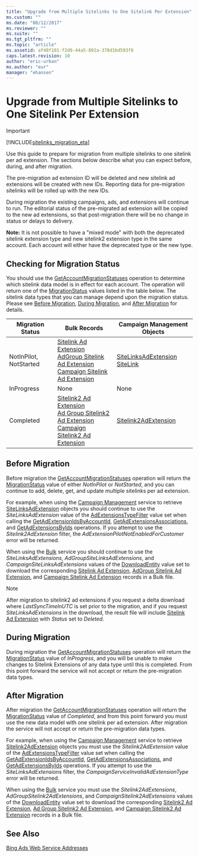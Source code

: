 ```yaml
---
title: "Upgrade from Multiple Sitelinks to One Sitelink Per Extension"
ms.custom: ""
ms.date: "08/12/2017"
ms.reviewer: ""
ms.suite: ""
ms.tgt_pltfrm: ""
ms.topic: "article"
ms.assetid: af48f101-f2d9-44a5-892a-378d1bd593f0
caps.latest.revision: 10
author: "eric-urban"
ms.author: "eur"
manager: "ehansen"
---
```

# Upgrade from Multiple Sitelinks to One Sitelink Per Extension
> [!IMPORTANT]
> [!INCLUDE[sitelinks_migration_eta](../../concepts/guides/includes/sitelinks-migration-eta.md)]

Use this guide to prepare for migration from multiple sitelinks to one sitelink per ad extension. The sections below describe what you can expect before, during, and after migration.

The pre-migration ad extension ID will be deleted and new sitelink ad extensions will be created with new IDs. Reporting data for pre-migration sitelinks will be rolled up with the new IDs.

During migration the existing campaigns, ads, and extensions will continue to run. The editorial status of the pre-migrated ad extension will be copied to the new ad extensions, so that post-migration there will be no change in status or delays to delivery.   

**Note:** It is not possible to have a "mixed mode" with both the deprecated sitelink extension type and new sitelink2 extension type in the same account. Each account will either have the deprecated type or the new type.

## <a name="getmigrationstatus"></a> Checking for Migration Status
You should use the [GetAccountMigrationStatuses](https://msdn.microsoft.com/library/bing-ads-campaign-management-getaccountmigrationstatuses.aspx) operation to determine which sitelink data model is in effect for each account. The operation will return one of the [MigrationStatus](https://msdn.microsoft.com/library/bing-ads-campaign-management-migrationstatus.aspx) values listed in the table below. The sitelink data types that you can manage depend upon the migration status. Please see [Before Migration](#beforemigration), [During Migration](#migrationinprogress), and [After Migration](#migrationcompleted) for details.  

Migration Status|Bulk Records|Campaign Management Objects  
---------|---------|---------
NotInPilot, NotStarted|[Sitelink Ad Extension](https://msdn.microsoft.com/library/bing-ads-bulk-sitelink-ad-extension-record.aspx)<br/>[AdGroup Sitelink Ad Extension](https://msdn.microsoft.com/library/bing-ads-bulk-ad-group-sitelink-ad-extension-record.aspx)<br/>[Campaign Sitelink Ad Extension](https://msdn.microsoft.com/library/bing-ads-bulk-campaign-sitelink-ad-extension-record.aspx) |[SiteLinksAdExtension](https://msdn.microsoft.com/library/bing-ads-campaign-management-sitelinksadextension.aspx)<br/>[SiteLink](https://msdn.microsoft.com/library/bing-ads-campaign-management-sitelink.aspx)         
InProgress|None|None         
Completed|[Sitelink2 Ad Extension](https://msdn.microsoft.com/library/bing-ads-bulk-sitelink2-ad-extension-record.aspx)<br/>[Ad Group Sitelink2 Ad Extension](https://msdn.microsoft.com/library/bing-ads-bulk-ad-group-sitelink2-ad-extension-record.aspx)<br/>[Campaign Sitelink2 Ad Extension](https://msdn.microsoft.com/library/bing-ads-bulk-campaign-sitelink2-ad-extension-record.aspx) |[Sitelink2AdExtension](https://msdn.microsoft.com/library/bing-ads-campaign-management-sitelink2adextension.aspx) 

## <a name="beforemigration"></a>Before Migration
Before migration the [GetAccountMigrationStatuses](https://msdn.microsoft.com/library/bing-ads-campaign-management-getaccountmigrationstatuses.aspx) operation will return the [MigrationStatus](https://msdn.microsoft.com/library/bing-ads-campaign-management-migrationstatus.aspx) value of either *NotInPilot* or *NotStarted*, and you can continue to add, delete, get, and update multiple sitelinks per ad extension. 

For example, when using the [Campaign Management](https://msdn.microsoft.com/library/bing-ads-campaign-management-service-reference.aspx) service to retrieve [SiteLinksAdExtension](https://msdn.microsoft.com/library/bing-ads-campaign-management-sitelinksadextension.aspx) objects you should continue to use the *SiteLinksAdExtension* value of the [AdExtensionsTypeFilter](https://msdn.microsoft.com/library/bing-ads-campaign-management-adextensionstypefilter.aspx) value set when calling the [GetAdExtensionIdsByAccountId](https://msdn.microsoft.com/library/bing-ads-campaign-management-getadextensionidsbyaccountid.aspx), [GetAdExtensionsAssociations](https://msdn.microsoft.com/library/bing-ads-campaign-management-getadextensionsassociations.aspx), and [GetAdExtensionsByIds](https://msdn.microsoft.com/library/bing-ads-campaign-management-getadextensionsbyids.aspx) operations. If you attempt to use the *Sitelink2AdExtension* filter, the *AdExtensionPilotNotEnabledForCustomer* error will be returned.

When using the [Bulk](https://msdn.microsoft.com/library/bing-ads-bulk-service-reference.aspx) service you should continue to use the *SiteLinksAdExtensions*, *AdGroupSiteLinksAdExtensions*, and *CampaignSiteLinksAdExtensions* values of the [DownloadEntity](https://msdn.microsoft.com/library/bing-ads-bulk-downloadentity.aspx) value set to download the corresponding [Sitelink Ad Extension](https://msdn.microsoft.com/library/bing-ads-bulk-sitelink-ad-extension-record.aspx), [AdGroup Sitelink Ad Extension](https://msdn.microsoft.com/library/bing-ads-bulk-ad-group-sitelink-ad-extension-record.aspx), and [Campaign Sitelink Ad Extension](https://msdn.microsoft.com/library/bing-ads-bulk-campaign-sitelink-ad-extension-record.aspx) records in a Bulk file.  

> [!NOTE]
> After migration to sitelink2 ad extensions if you request a delta download where *LastSyncTimeInUTC* is set prior to the migration, and if you request *SiteLinksAdExtensions* in the download, the result file will include [Sitelink Ad Extension](https://msdn.microsoft.com/library/bing-ads-bulk-sitelink-ad-extension-record.aspx) with *Status* set to *Deleted*. 

## <a name="migrationinprogress"></a>During Migration
During migration the [GetAccountMigrationStatuses](https://msdn.microsoft.com/library/bing-ads-campaign-management-getaccountmigrationstatuses.aspx) operation will return the [MigrationStatus](https://msdn.microsoft.com/library/bing-ads-campaign-management-migrationstatus.aspx) value of *InProgress*, and you will be unable to make changes to Sitelink Extensions of any data type until this is completed. From this point forward the service will not accept or return the pre-migration data types. 

## <a name="migrationcompleted"></a>After Migration
After migration the [GetAccountMigrationStatuses](https://msdn.microsoft.com/library/bing-ads-campaign-management-getaccountmigrationstatuses.aspx) operation will return the [MigrationStatus](https://msdn.microsoft.com/library/bing-ads-campaign-management-migrationstatus.aspx) value of *Completed*, and from this point forward you must use the new data model with one sitelink per ad extension. After migration the service will not accept or return the pre-migration data types. 

For example, when using the [Campaign Management](https://msdn.microsoft.com/library/bing-ads-campaign-management-service-reference.aspx) service to retrieve [Sitelink2AdExtension](https://msdn.microsoft.com/library/bing-ads-campaign-management-sitelink2adextension.aspx) objects you must use the *Sitelink2AdExtension* value of the [AdExtensionsTypeFilter](https://msdn.microsoft.com/library/bing-ads-campaign-management-adextensionstypefilter.aspx) value set when calling the [GetAdExtensionIdsByAccountId](https://msdn.microsoft.com/library/bing-ads-campaign-management-getadextensionidsbyaccountid.aspx), [GetAdExtensionsAssociations](https://msdn.microsoft.com/library/bing-ads-campaign-management-getadextensionsassociations.aspx), and [GetAdExtensionsByIds](https://msdn.microsoft.com/library/bing-ads-campaign-management-getadextensionsbyids.aspx) operations. If you attempt to use the *SiteLinksAdExtensions* filter, the *CampaignServiceInvalidAdExtensionType* error will be returned.

When using the [Bulk](https://msdn.microsoft.com/library/bing-ads-bulk-service-reference.aspx) service you must use the *Sitelink2AdExtensions*, *AdGroupSitelink2AdExtensions*, and *CampaignSitelink2AdExtensions* values of the [DownloadEntity](https://msdn.microsoft.com/library/bing-ads-bulk-downloadentity.aspx) value set to download the corresponding [Sitelink2 Ad Extension](https://msdn.microsoft.com/library/bing-ads-bulk-sitelink2-ad-extension-record.aspx), [Ad Group Sitelink2 Ad Extension](https://msdn.microsoft.com/library/bing-ads-bulk-ad-group-sitelink2-ad-extension-record.aspx), and [Campaign Sitelink2 Ad Extension](https://msdn.microsoft.com/library/bing-ads-bulk-campaign-sitelink2-ad-extension-record.aspx) records in a Bulk file.  


## See Also
[Bing Ads Web Service Addresses](../../concepts/api-reference/bing-ads-web-service-addresses.md)  

